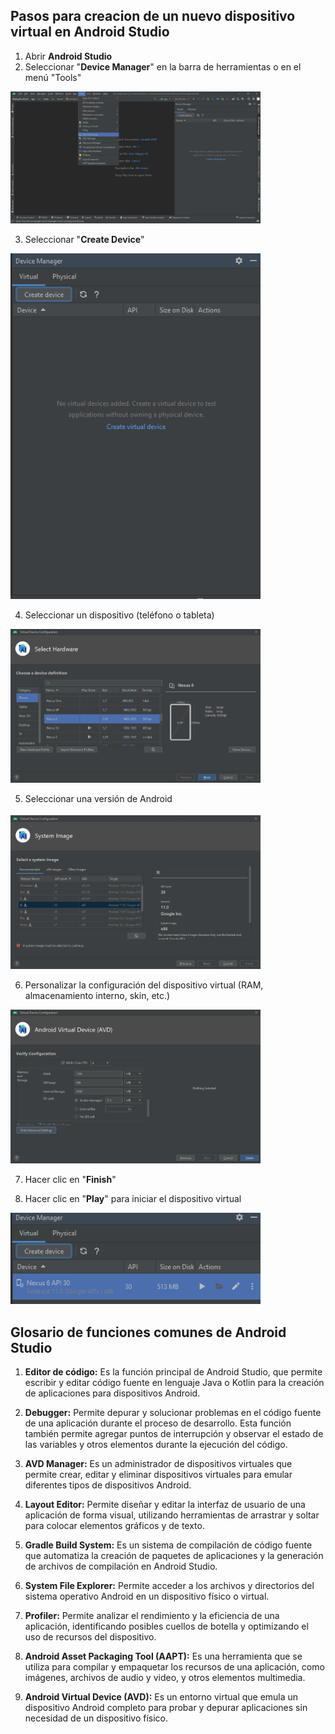 ## Pasos para creacion de un nuevo dispositivo virtual en Android Studio

1. Abrir **Android Studio**
2. Seleccionar "**Device Manager**" en la barra de herramientas o en el menú "Tools"

<img  src="./img/1.png"  width="400px">  

3. Seleccionar "**Create Device**"

<img  src="./img/2.png"  width="400px">  

4. Seleccionar un dispositivo (teléfono o tableta)

<img  src="./img/3.png"  width="400px">  

5. Seleccionar una versión de Android

<img  src="./img/4.png"  width="400px">  

6. Personalizar la configuración del dispositivo virtual (RAM, almacenamiento interno, skin, etc.)

<img  src="./img/5.png"  width="400px">  

7. Hacer clic en "**Finish**"

8. Hacer clic en "**Play**" para iniciar el dispositivo virtual

<img  src="./img/6.png"  width="400px">  

## Glosario de funciones comunes de Android Studio

1. **Editor de código:** Es la función principal de Android Studio, que permite escribir y editar código fuente en lenguaje Java o Kotlin para la creación de aplicaciones para dispositivos Android.

2. **Debugger:** Permite depurar y solucionar problemas en el código fuente de una aplicación durante el proceso de desarrollo. Esta función también permite agregar puntos de interrupción y observar el estado de las variables y otros elementos durante la ejecución del código.

3. **AVD Manager:** Es un administrador de dispositivos virtuales que permite crear, editar y eliminar dispositivos virtuales para emular diferentes tipos de dispositivos Android.

4. **Layout Editor:** Permite diseñar y editar la interfaz de usuario de una aplicación de forma visual, utilizando herramientas de arrastrar y soltar para colocar elementos gráficos y de texto.

5. **Gradle Build System:** Es un sistema de compilación de código fuente que automatiza la creación de paquetes de aplicaciones y la generación de archivos de compilación en Android Studio.

6. **System File Explorer:** Permite acceder a los archivos y directorios del sistema operativo Android en un dispositivo físico o virtual.

7. **Profiler:** Permite analizar el rendimiento y la eficiencia de una aplicación, identificando posibles cuellos de botella y optimizando el uso de recursos del dispositivo.

8. **Android Asset Packaging Tool (AAPT):** Es una herramienta que se utiliza para compilar y empaquetar los recursos de una aplicación, como imágenes, archivos de audio y video, y otros elementos multimedia.

9. **Android Virtual Device (AVD):** Es un entorno virtual que emula un dispositivo Android completo para probar y depurar aplicaciones sin necesidad de un dispositivo físico.
